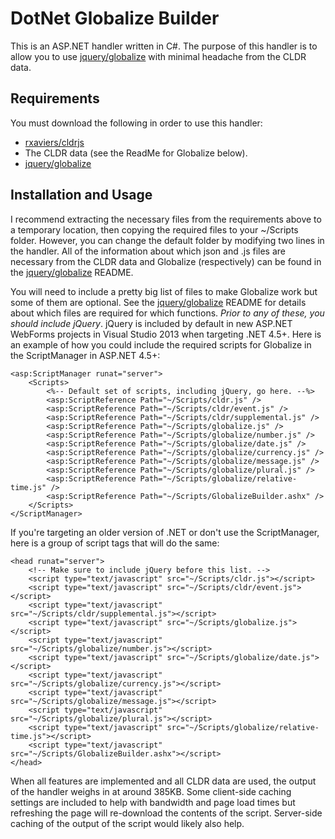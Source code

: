 DotNet Globalize Builder
=======

This is an ASP.NET handler written in C#. The purpose of this handler is to allow you to use [jquery/globalize](https://github.com/jquery/globalize) with minimal headache from the CLDR data.

Requirements
------------

You must download the following in order to use this handler:

* [rxaviers/cldrjs](https://github.com/rxaviers/cldrjs)
* The CLDR data (see the ReadMe for Globalize below).
* [jquery/globalize](https://github.com/jquery/globalize)

Installation and Usage
----------------------

I recommend extracting the necessary files from the requirements above to a temporary location, then copying the required files to your ~/Scripts folder. However, you can change the default folder by modifying two lines in the handler. All of the information about which json and .js files are necessary from the CLDR data and Globalize (respectively) can be found in the [jquery/globalize](https://github.com/jquery/globalize) README.

You will need to include a pretty big list of files to make Globalize work but some of them are optional. See the [jquery/globalize](https://github.com/jquery/globalize) README for details about which files are required for which functions. *Prior to any of these, you should include jQuery*. jQuery is included by default in new ASP.NET WebForms projects in Visual Studio 2013 when targeting .NET 4.5+. Here is an example of how you could include the required scripts for Globalize in the ScriptManager in ASP.NET 4.5+:

	<asp:ScriptManager runat="server">
		<Scripts>
			<%-- Default set of scripts, including jQuery, go here. --%>
			<asp:ScriptReference Path="~/Scripts/cldr.js" />
			<asp:ScriptReference Path="~/Scripts/cldr/event.js" />
			<asp:ScriptReference Path="~/Scripts/cldr/supplemental.js" />
			<asp:ScriptReference Path="~/Scripts/globalize.js" />
			<asp:ScriptReference Path="~/Scripts/globalize/number.js" />
			<asp:ScriptReference Path="~/Scripts/globalize/date.js" />
			<asp:ScriptReference Path="~/Scripts/globalize/currency.js" />
			<asp:ScriptReference Path="~/Scripts/globalize/message.js" />
			<asp:ScriptReference Path="~/Scripts/globalize/plural.js" />
			<asp:ScriptReference Path="~/Scripts/globalize/relative-time.js" />
			<asp:ScriptReference Path="~/Scripts/GlobalizeBuilder.ashx" />
		</Scripts>
	</ScriptManager>
	
If you're targeting an older version of .NET or don't use the ScriptManager, here is a group of script tags that will do the same:

	<head runat="server">
		<!-- Make sure to include jQuery before this list. -->
		<script type="text/javascript" src="~/Scripts/cldr.js"></script>
		<script type="text/javascript" src="~/Scripts/cldr/event.js"></script>
		<script type="text/javascript" src="~/Scripts/cldr/supplemental.js"></script>
		<script type="text/javascript" src="~/Scripts/globalize.js"></script>
		<script type="text/javascript" src="~/Scripts/globalize/number.js"></script>
		<script type="text/javascript" src="~/Scripts/globalize/date.js"></script>
		<script type="text/javascript" src="~/Scripts/globalize/currency.js"></script>
		<script type="text/javascript" src="~/Scripts/globalize/message.js"></script>
		<script type="text/javascript" src="~/Scripts/globalize/plural.js"></script>
		<script type="text/javascript" src="~/Scripts/globalize/relative-time.js"></script>
		<script type="text/javascript" src="~/Scripts/GlobalizeBuilder.ashx"></script>
	</head>
	
When all features are implemented and all CLDR data are used, the output of the handler weighs in at around 385KB. Some client-side caching settings are included to help with bandwidth and page load times but refreshing the page will re-download the contents of the script. Server-side caching of the output of the script would likely also help.